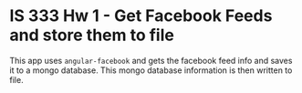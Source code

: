 # IS 333 Hw 1 - Get Facebook Feeds and store them to file

This app uses `angular-facebook` and gets the facebook feed info and saves it to a mongo database. This mongo database information is then written to file. 
